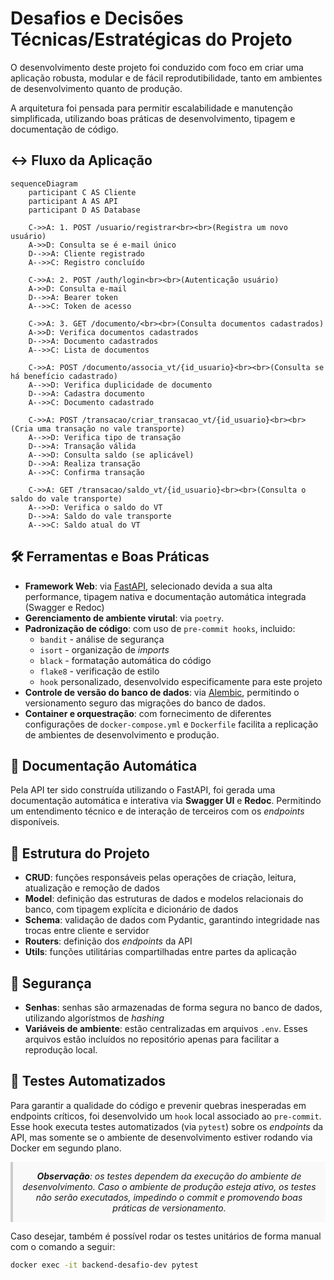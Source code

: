 # Desafios e Decisões Técnicas/Estratégicas do Projeto

O desenvolvimento deste projeto foi conduzido com foco em criar uma aplicação robusta, modular e de fácil reprodutibilidade, tanto em ambientes de desenvolvimento quanto de produção.

A arquitetura foi pensada para permitir escalabilidade e manutenção simplificada, utilizando boas práticas de desenvolvimento, tipagem e documentação de código.

## ↔️ Fluxo da Aplicação
``` mermaid
sequenceDiagram
    participant C AS Cliente
    participant A AS API
    participant D AS Database

    C->>A: 1. POST /usuario/registrar<br><br>(Registra um novo usuário)
    A->>D: Consulta se é e-mail único
    D-->>A: Cliente registrado
    A-->>C: Registro concluído

    C->>A: 2. POST /auth/login<br><br>(Autenticação usuário)
    A->>D: Consulta e-mail
    D-->>A: Bearer token
    A-->>C: Token de acesso

    C->>A: 3. GET /documento/<br><br>(Consulta documentos cadastrados)
    A->>D: Verifica documentos cadastrados
    D-->>A: Documento cadastrados
    A-->>C: Lista de documentos

    C->>A: POST /documento/associa_vt/{id_usuario}<br><br>(Consulta se há benefício cadastrado)
    A-->>D: Verifica duplicidade de documento
    D-->>A: Cadastra documento
    A-->>C: Documento cadastrado

    C->>A: POST /transacao/criar_transacao_vt/{id_usuario}<br><br>(Cria uma transação no vale transporte)
    A-->>D: Verifica tipo de transação
    D-->>A: Transação válida
    A-->>D: Consulta saldo (se aplicável)
    D-->>A: Realiza transação
    A-->>C: Confirma transação

    C->>A: GET /transacao/saldo_vt/{id_usuario}<br><br>(Consulta o saldo do vale transporte)
    A-->>D: Verifica o saldo do VT
    D-->>A: Saldo do vale transporte
    A-->>C: Saldo atual do VT
```


## 🛠️ Ferramentas e Boas Práticas

- **Framework Web**: via [FastAPI](https://fastapi.tiangolo.com/), selecionado devida a sua alta performance, tipagem nativa e documentação automática integrada (Swagger e Redoc)
- **Gerenciamento de ambiente virutal**: via `poetry`.
- **Padronização de código**: com uso de `pre-commit hooks`, incluido:
    - `bandit` - análise de segurança
    - `isort` - organização de *imports*
    - `black` - formatação automática do código
    - `flake8` - verificação de estilo
    - `hook` personalizado, desenvolvido especificamente para este projeto
- **Controle de versão do banco de dados**: via [Alembic](https://alembic.sqlalchemy.org/en/latest/), permitindo o versionamento seguro das migrações do banco de dados.
- **Container e orquestração**: com fornecimento de diferentes configurações de `docker-compose.yml` e `Dockerfile` facilita a replicação de ambientes de desenvolvimento e produção.

## 📖 Documentação Automática

Pela API ter sido construída utilizando o FastAPI, foi gerada uma documentação automática e interativa via **Swagger UI** e **Redoc**. Permitindo um entendimento técnico e de interação de terceiros com os *endpoints* disponíveis.

## 🧱 Estrutura do Projeto

- **CRUD**: funções responsáveis pelas operações de criação, leitura, atualização e remoção de dados
- **Model**: definição das estruturas de dados e modelos relacionais do banco, com tipagem explícita e dicionário de dados
- **Schema**: validação de dados com Pydantic, garantindo integridade nas trocas entre cliente e servidor
- **Routers**: definição dos *endpoints* da API
- **Utils**: funções utilitárias compartilhadas entre partes da aplicação

## 🔐 Segurança

- **Senhas**: senhas são armazenadas de forma segura no banco de dados, utilizando algorístmos de *hashing*
- **Variáveis de ambiente**: estão centralizadas em arquivos `.env`. Esses arquivos estão incluídos no repositório apenas para facilitar a reprodução local.

## 🦾 Testes Automatizados

Para garantir a qualidade do código e prevenir quebras inesperadas em endpoints críticos, foi desenvolvido um `hook` local associado ao `pre-commit`. Esse hook executa testes automatizados (via `pytest`) sobre os *endpoints* da API, mas somente se o ambiente de desenvolvimento estiver rodando via Docker em segundo plano.

<div style="
  margin: 1em auto;
  padding: 1em;
  border-left: 4px solid #ccc;
  background-color: #f9f9f9;
  font-style: italic;
  text-align: center;
  max-width: 600px;
">
<b>Observação</b>: os testes dependem da execução do ambiente de desenvolvimento. Caso o ambiente de produção esteja ativo, os testes não serão executados, impedindo o commit e promovendo boas práticas de versionamento.
</div>

Caso desejar, também é possível rodar os testes unitários de forma manual com o comando a seguir:
```bash
docker exec -it backend-desafio-dev pytest
```
